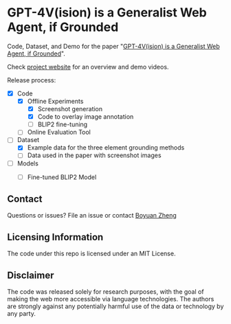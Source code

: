 # GPT-4V(ision) is a Generalist Web Agent, if Grounded

Code, Dataset, and Demo for the paper "[GPT-4V(ision) is a Generalist Web Agent, if Grounded]([https://osu-nlp-group.github.io/SeeAct/](https://github.com/OSU-NLP-Group/SeeAct/blob/gh-pages/static/paper/SeeAct_Paper.pdf))".

Check [project website](https://osu-nlp-group.github.io/SeeAct/) for an overview and demo videos.

Release process:

- [x] Code
  - [x] Offline Experiments
    - [x] Screenshot generation
    - [x] Code to overlay image annotation
    - [ ] BLIP2 fine-tuning
  - [ ] Online Evaluation Tool
- [ ] Dataset
  - [x] Example data for the three element grounding methods
  - [ ] Data used in the paper with screenshot images
- [ ] Models
  - [ ] Fine-tuned BLIP2 Model


## Contact

Questions or issues? File an issue or contact [Boyuan Zheng](https://boyuanzheng010.github.io/)


## Licensing Information
The code under this repo is licensed under an MIT License.

## Disclaimer

The code was released solely for research purposes, with the goal of making the web more accessible via language technologies. The authors are strongly against any potentially harmful use of the data or technology by any party. 

